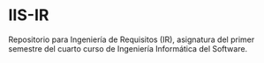 # IIS-IR
Repositorio para Ingeniería de Requisitos (IR), asignatura del primer semestre del cuarto curso de Ingeniería Informática del Software. 
